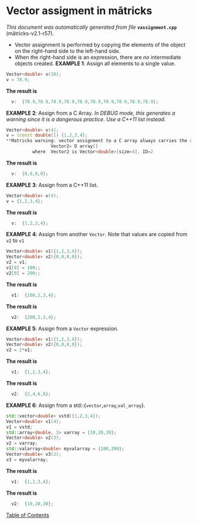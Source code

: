 
# Vector assigment in mātricks
_This document was automatically generated from file_ **`vassignment.cpp`** (mātricks-v2.1-r57).

* Vector assignment is performed by copying the elements of the object on the right-hand side to the left-hand side.
* When the right-hand side is an expression, there are _no_ intermediate objects created.
**EXAMPLE 1**: Assign all elements to a single value.
```C++
Vector<double> v(10);
v = 78.9;
```
**The result is**
```C++
  v:  {78.9,78.9,78.9,78.9,78.9,78.9,78.9,78.9,78.9,78.9}; 
```

**EXAMPLE 2**: Assign from a C Array.
_In DEBUG mode, this generates a warning since it is a dangerous practice. Use a C++11 list instead._
```C++
Vector<double> v(4);
v = (const double[]) {1,2,3,4};
**Matricks warning: vector assignment to a C array always carries the risk of out of bounds access. Use C++11 list assignment instead.
                 Vector2= D array[]
          where  Vector2 is Vector<double>[size=4], ID=2
```
**The result is**
```C++
  v:  {0,0,0,0}; 
```

**EXAMPLE 3**: Assign from a C++11 list.
```C++
Vector<double> v(4);
v = {1,2,3,4};
```
**The result is**
```C++
  v:  {1,2,3,4}; 
```

**EXAMPLE 4**: Assign from another `Vector`.
Note that values are copied from `v2` to `v1`
```C++
Vector<double> v1({1,2,3,4});
Vector<double> v2({0,0,0,0});
v2 = v1;
v1[0] = 100;;
v2[0] = 200;;
```
**The result is**
```C++
  v1:  {100,2,3,4}; 
```

**The result is**
```C++
  v2:  {200,2,3,4}; 
```

**EXAMPLE 5**: Assign from a `Vector` expression.
```C++
Vector<double> v1({1,2,3,4});
Vector<double> v2({0,0,0,0});
v2 = 2*v1;
```
**The result is**
```C++
  v1:  {1,2,3,4}; 
```

**The result is**
```C++
  v2:  {2,4,6,8}; 
```

**EXAMPLE 6**: Assign from a std::{`vector`,`array`,`val_array`}.
```C++
std::vector<double> vstd({1,2,3,4});
Vector<double> v1(4);
v1 = vstd;
std::array<double, 3> varray = {10,20,30};
Vector<double> v2(3);
v2 = varray;
std::valarray<double> myvalarray = {100,200};
Vector<double> v3(2);
v3 = myvalarray;
```
**The result is**
```C++
  v1:  {1,2,3,4}; 
```

**The result is**
```C++
  v2:  {10,20,30}; 
```


[Table of Contents](README.md)
